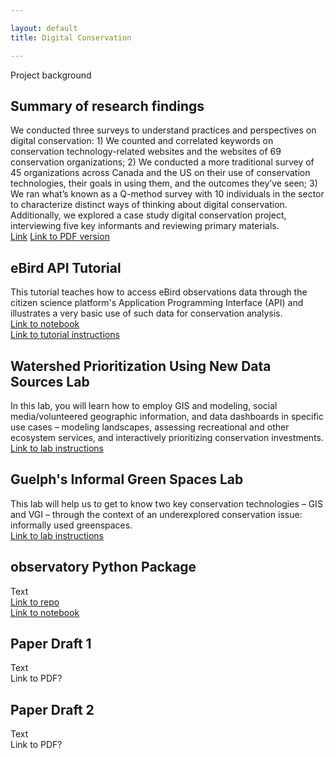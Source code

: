 ```yaml
---

layout: default
title: Digital Conservation

---
```

Project background

## Summary of research findings
We conducted three surveys to understand practices and perspectives on digital conservation: 1) We counted and correlated keywords on conservation technology-related websites and the websites of 69 conservation organizations; 2) We conducted a more traditional survey of 45 organizations across Canada and the US on their use of conservation technologies, their goals in using them, and the outcomes they’ve seen; 3) We ran what’s known as a Q-method survey with 10 individuals in the sector to characterize distinct ways of thinking about digital conservation. Additionally, we explored a case study digital conservation project, interviewing five key informants and reviewing primary materials. \
[Link](https://ericnost.github.io/digitalconservation_summary)
[Link to PDF version](Digital%20Conservation%20Summary.pdf)

## eBird API Tutorial
This tutorial teaches how to access eBird observations data through the citizen science platform's Application Programming Interface (API) and illustrates a very basic use of such data for conservation analysis. \
[Link to notebook](https://colab.research.google.com/drive/1HJ5D8zLkQJugdTnsZM7IKofRE8ASPUS3?usp=sharing) \
[Link to tutorial instructions](https://ericnost.github.io/digitalconservation_ebirdapi)

## Watershed Prioritization Using New Data Sources Lab
In this lab, you will learn how to employ GIS and modeling, social media/volunteered geographic information, and data dashboards in specific use cases – modeling landscapes, assessing recreational and other ecosystem services, and interactively prioritizing conservation investments. \
[Link to lab instructions](https://ericnost.github.io/digitalconservation_watershedlab)

## Guelph's Informal Green Spaces Lab
This lab will help us to get to know two key conservation technologies – GIS and VGI  – through the context of an underexplored conservation issue: informally used greenspaces.  \
[Link to lab instructions](https://ericnost.github.io/digitalconservation_igslab)

## observatory Python Package
Text \
[Link to repo](https://github.com/ericnost/observatory) \
[Link to notebook](https://colab.research.google.com/drive/1vd6Nm77cDFMpKt5vyDmmZtSfy3bL-HGg?usp=sharing)

## Paper Draft 1
Text \
Link to PDF?

## Paper Draft 2
Text \
Link to PDF?